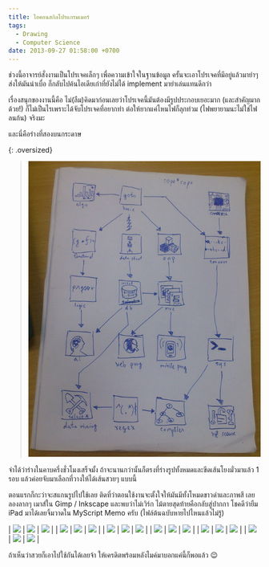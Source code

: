 ```yaml
---
title: ไอคอนสกิลโปรแกรมเมอร์
tags:
  - Drawing
  - Computer Science
date: 2013-09-27 01:58:00 +0700
---
```


ช่วงนี้อาจารย์สั่งงานเป็นโปรเจคเล็กๆ เพื่อความเข้าใจในฐานข้อมูล ครั้นจะเอาโปรเจคที่มีอยู่แล้วมายำๆ ส่งให้มันน่าเบื่อ ก็กลับไปค้นไอเดียเก่าที่ยังไม่ได้ implement มายำเล่นแทนดีกว่า

เรื่องสนุกของงานนี้คือ ไม่(ลืม)คิดมาก่อนเลยว่าโปรเจคนี้มันต้องมีรูปประกอบเยอะมาก (และสำคัญมากด้วย!) ก็ไม่เป็นไรเพราะได้จับโปรเจคที่อยากทำ ต่อให้ยากแค่ไหนไฟก็ลุกท่วม (ไฟพยายามนะไม่ใช่ไฟลนก้น) จริงมะ

และนี่คือร่างที่สองบนกระดาษ

{: .oversized}
> ![](/images/drawing/brand/geek-icons.jpg)

จำได้ว่าร่างในคาบครึ่งชั่วโมงเสร็จมั้ง ถ้าจะนานกว่านั้นก็ตรงที่ร่างรูปทั้งหมดและขีดเส้นโยงมั่วมาแล้ว 1 รอบ แล้วค่อยจับมาเลือกที่วางให้ได้เส้นสวยๆ แบบนี้

ตอนแรกก็กะว่าจะสแกนรูปไปใช้เลย ติดที่ว่าตอนใช้งานจะตั้งใจให้มันมีทั้งโหมดขาวดำและภาพสี เลยลองลากๆ เมาส์ใน Gimp / Inkscape และพบว่าไม่เวิร์ก ไม้ตายสุดท้ายคือกลับสู่ปากกา โชคดีว่ายืม iPad มาได้เลยจิ้มวาดใน MyScript Memo ครับ (ไฟล์ต้นฉบับหายไปไหนแล้วไม่รู้)

| ![][ai]         | ![][www]           | ![][algorithm]  |
| ![][compiler]   | ![][comarch]       | ![][basic]      |
| ![][concurrent] | ![][datastructure] | ![][functional] |
| ![][database]   | ![][datamining]    | ![][logic]      |
| ![][ssl]        | ![][mobile]        | ![][mvc]        |
| ![][oop]        | ![][system]        | ![][regex]      |

ถ้าเห็นว่าสวยก็เอาไปใช้กันได้เลยจ้า ให้เครดิตพร้อมหลังไมค์มาบอกแค่นี้ก็พอแล้ว 😉


[ai]: /images/clipart/geek/ai.jpg
[www]: /images/clipart/geek/www.jpg
[algorithm]: /images/clipart/geek/algorithm.jpg
[compiler]: /images/clipart/geek/compiler.jpg
[comarch]: /images/clipart/geek/comarch.jpg
[basic]: /images/clipart/geek/basic.jpg
[concurrent]: /images/clipart/geek/concurrent.jpg
[datastructure]: /images/clipart/geek/datastructure.jpg
[functional]: /images/clipart/geek/functional.jpg
[database]: /images/clipart/geek/database.jpg
[datamining]: /images/clipart/geek/datamining.jpg
[logic]: /images/clipart/geek/logic.jpg
[ssl]: /images/clipart/geek/ssl.jpg
[mobile]: /images/clipart/geek/mobile.jpg
[mvc]: /images/clipart/geek/mvc.jpg
[oop]: /images/clipart/geek/oop.jpg
[system]: /images/clipart/geek/system.jpg
[regex]: /images/clipart/geek/regex.jpg
